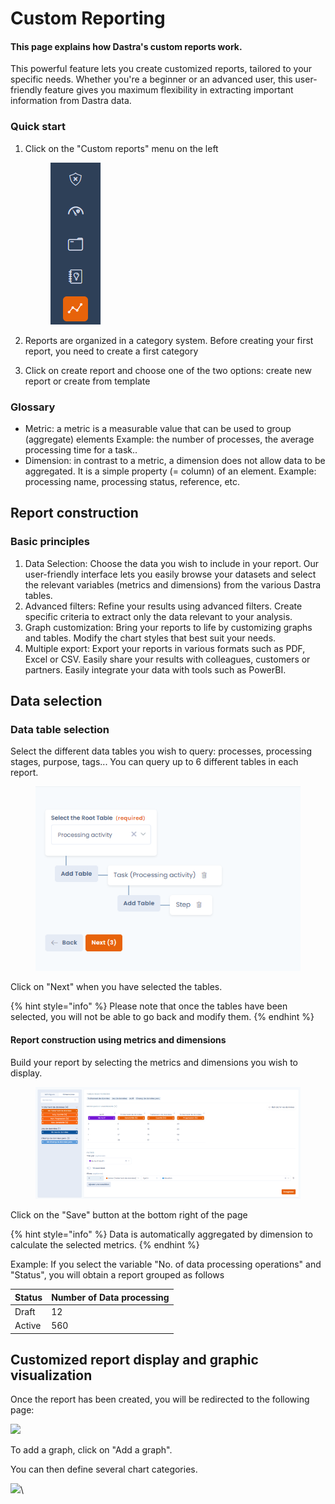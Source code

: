 # Custom Reporting

#### This page explains how Dastra's custom reports work.

This powerful feature lets you create customized reports, tailored to your specific needs. Whether you're a beginner or an advanced user, this user-friendly feature gives you maximum flexibility in extracting important information from Dastra data.

### Quick start

1.  Click on the "Custom reports" menu on the left

    <div align="left"><figure><img src="../../.gitbook/assets/image (1) (1) (1) (1).png" alt=""><figcaption></figcaption></figure></div>
2. Reports are organized in a category system. Before creating your first report, you need to create a first category
3. Click on create report and choose one of the two options: create new report or create from template

### Glossary

* Metric: a metric is a measurable value that can be used to group (aggregate) elements Example: the number of processes, the average processing time for a task..
* Dimension: in contrast to a metric, a dimension does not allow data to be aggregated. It is a simple property (= column) of an element. Example: processing name, processing status, reference, etc.



## Report construction

### Basic principles



1. Data Selection: Choose the data you wish to include in your report. Our user-friendly interface lets you easily browse your datasets and select the relevant variables (metrics and dimensions) from the various Dastra tables.
2. Advanced filters: Refine your results using advanced filters. Create specific criteria to extract only the data relevant to your analysis.
3. Graph customization: Bring your reports to life by customizing graphs and tables. Modify the chart styles that best suit your needs.
4. Multiple export: Export your reports in various formats such as PDF, Excel or CSV. Easily share your results with colleagues, customers or partners. Easily integrate your data with tools such as PowerBI.

## Data selection

### Data table selection

Select the different data tables you wish to query: processes, processing stages, purpose, tags... You can query up to 6 different tables in each report.

<figure><img src="../../.gitbook/assets/image (1) (1) (1) (1) (1).png" alt=""><figcaption></figcaption></figure>

Click on "Next" when you have selected the tables.

{% hint style="info" %}
Please note that once the tables have been selected, you will not be able to go back and modify them.
{% endhint %}

#### ​Report construction using metrics and dimensions

Build your report by selecting the metrics and dimensions you wish to display.

<figure><img src="../../.gitbook/assets/image (2) (1).png" alt=""><figcaption></figcaption></figure>

Click on the "Save" button at the bottom right of the page

{% hint style="info" %}
Data is automatically aggregated by dimension to calculate the selected metrics.
{% endhint %}

Example: If you select the variable "No. of data processing operations" and "Status", you will obtain a report grouped as follows



| Status | Number of Data processing |
| ------ | ------------------------- |
| Draft  | 12                        |
| Active | 560                       |



## Customized report display and graphic visualization



Once the report has been created, you will be redirected to the following page:

![](https://files.gitbook.com/v0/b/gitbook-x-prod.appspot.com/o/spaces%2F-LvBxs22wUMicv9uWp6C-2584506019%2Fuploads%2FlB4O3tYtVyels6V0inqZ%2Fimage.png?alt=media\&token=878e38f8-542d-4791-abd9-96fe9260b433)

To add a graph, click on "Add a graph".

You can then define several chart categories.

![](https://files.gitbook.com/v0/b/gitbook-x-prod.appspot.com/o/spaces%2F-LvBxs22wUMicv9uWp6C-2584506019%2Fuploads%2F2dBxqRpOzX1JSwwIgqtn%2Fimage.png?alt=media\&token=71b01db5-beca-4df6-ab8a-41110af5ae6d)\
